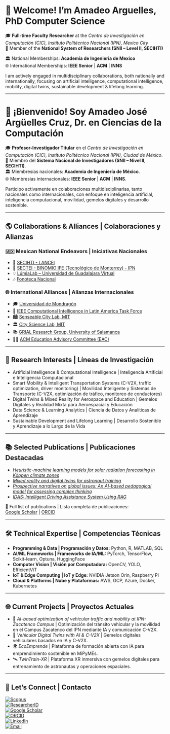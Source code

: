 # 👋 Welcome! I’m Amadeo Arguelles, PhD Computer Science

🎓 **Full-time Faculty Researcher** at the *Centro de Investigación en Computación (CIC), Instituto Politécnico Nacional (IPN), Mexico City*  
🔬 Member of the **National System of Researchers (SNII – Level II, SECIHTI)** 

🏛️ National Memberships: **Academia de Ingenieria de Mexico**   
🌐 International Memberships: **IEEE Senior** | **ACM** | **INNS**  

I am actively engaged in multidisciplinary collaborations, both nationally and internationally, focusing on artificial intelligence, computational intelligence, mobility, digital twins, sustainable development & lifelong learning.  

---

# 👋 ¡Bienvenido! Soy Amadeo José Argüelles Cruz, Dr. en Ciencias de la Computación  

🎓 **Profesor-Investigador Titular** en el *Centro de Investigación en Computación (CIC), Instituto Politécnico Nacional (IPN), Ciudad de México*.  
🔬 Miembro del **Sistema Nacional de Investigadores (SNII – Nivel II, SECIHTI)**.  
🏛️ Miembresías nacionales: **Academia de Ingeniería de México**.  
🌐 Membresias internacionales: **IEEE Senior** | **ACM** | **INNS**.  

Participo activamente en colaboraciones multidisciplinarias, tanto nacionales como internacionales, con enfoque en inteligencia artificial, inteligencia computacional, movilidad, gemelos digitales y desarrollo sostenible.  

---

## 🌎 Collaborations & Alliances | Colaboraciones y Alianzas  

### 🇲🇽 Mexican National Endeavors | Iniciativas Nacionales  
- 🔬 [SECIHTI - LANCEI](https://cv.cicataqro.ipn.mx/dsm/index.php/biocq/about)  
- 🌱 [SECTEI - BINOMIO IFE (Tecnológico de Monterrey) - IPN](http://www.ecoemprende.net)  
- 💡 [LúmiaLab – Universidad de Guadalajara Virtual](https://investigacion.udgvirtual.udg.mx/)  
- 🎶 [Fonoteca Nacional](https://www.gob.mx/cultura/acciones-y-programas/fonoteca-nacional)  

### 🌐 International Alliances | Alianzas Internacionales  
- 🎓 [Universidad de Mondragón](https://www.mondragon.edu/es/inicio)  
- 🤖 [IEEE Computational Intelligence in Latin America Task Force](https://cis.ieee.org/conferences/task-forces/computational-intelligence-in-latin-america-task-force)  
- 🏙️ [Senseable City Lab, MIT](https://senseable.mit.edu/)  
- 🏛️ [City Science Lab, MIT](https://www.media.mit.edu/projects/city-science-network/overview/)  
- 📚 [GRIAL Research Group, University of Salamanca](https://grial.usal.es/about)  
- 🧑‍🏫 [ACM Education Advisory Committee (EAC)](https://www.acm.org/volunteers/teams/T84?clientNo=4218855&positionId=1221)  

---

## 🔎 Research Interests | Líneas de Investigación  
- Artificial Intelligence & Computational Intelligence | Inteligencia Artificial e Inteligencia Computacional  
- Smart Mobility & Intelligent Transportation Systems (C-V2X, traffic optimization, driver monitoring) | Movilidad Inteligente y Sistemas de Transporte (C-V2X, optimización de tráfico, monitoreo de conductores)  
- Digital Twins & Mixed Reality for Aerospace and Education | Gemelos Digitales y Realidad Mixta para Aeroespacial y Educación  
- Data Science & Learning Analytics | Ciencia de Datos y Analíticas de Aprendizaje  
- Sustainable Development and Lifelong Learning | Desarrollo Sostenible y Aprendizaje a lo Largo de la Vida  

---

## 📚 Selected Publications | Publicaciones Destacadas  
- [*Heuristic-machine learning models for solar radiation forecasting in Köppen climate zones*](https://doi.org/10.1016/j.asoc.2025.112807)  
- [*Mixed reality and digital twins for astronaut training*](https://doi.org/10.1016/j.actaastro.2024.01.034)  
- [*Prospective narratives on global issues: An AI-based pedagogical model for assessing complex thinking*](https://doi.org/10.3926/jotse.2445)  
- [*IDAS: Intelligent Driving Assistance System Using RAG*](http://doi.org/10.1109/OJVT.2024.3447449)  

📄 Full list of publications | Lista completa de publicaciones:  
[Google Scholar](https://scholar.google.com/citations?user=ZLaDTq0AAAAJ&hl=es) | [ORCID](https://orcid.org/0000-0001-8627-4739)  

---

## 🛠️ Technical Expertise | Competencias Técnicas  
- **Programming & Data | Programación y Datos:** Python, R, MATLAB, SQL  
- **AI/ML Frameworks | Frameworks de IA/ML:** PyTorch, TensorFlow, Scikit-learn, Optuna, HuggingFace  
- **Computer Vision | Visión por Computadora:** OpenCV, YOLO, EfficientViT  
- **IoT & Edge Computing | IoT y Edge:** NVIDIA Jetson Orin, Raspberry Pi  
- **Cloud & Platforms | Nube y Plataformas:** AWS, GCP, Azure, Docker, Kubernetes  

---

## 🌐 Current Projects | Proyectos Actuales  
- 🚦 *AI-based optimization of vehicular traffic and mobility at IPN-Zacatenco Campus* | Optimización del tránsito vehicular y la movilidad en el Campus Zacatenco del IPN mediante IA y comunicación C-V2X.  
- 🚗 *Vehicular Digital Twins with AI & C-V2X* | Gemelos digitales vehiculares basados en IA y C-V2X.  
- 🌍 *EcoEmprende* | Plataforma de formación abierta con IA para emprendimiento sostenible en MiPyMEs.  
- 🛰️ *TwinTrain-XR* | Plataforma XR inmersiva con gemelos digitales para entrenamiento de astronautas y operaciones espaciales.  

---

## 🤝 Let’s Connect | Contacto  

[![Scopus](https://img.shields.io/badge/Scopus-Elsevier-orange?style=flat&logo=elsevier&logoColor=white)](https://www.scopus.com/authid/detail.uri?authorId=23395973700)  
[![ResearcherID](https://img.shields.io/badge/Web%20of%20Science-ResearcherID-blue?style=flat&logo=clarivate&logoColor=white)](https://www.webofscience.com/wos/author/record/K-4847-2013)  
[![Google Scholar](https://img.shields.io/badge/Google%20Scholar-Profile-4285F4?style=flat&logo=googlescholar&logoColor=white)](https://scholar.google.com/citations?user=ZLaDTq0AAAAJ&hl=es)  
[![ORCID](https://img.shields.io/badge/ORCID-0000--0001--8627--4739-a6ce39?style=flat&logo=orcid&logoColor=white)](https://orcid.org/0000-0001-8627-4739)  
[![LinkedIn](https://img.shields.io/badge/LinkedIn-Amadeo%20Argüelles-blue?style=flat&logo=linkedin&logoColor=white)](https://www.linkedin.com/in/amadeomx/?trk=public-profile-join-page)  
[![Email](https://img.shields.io/badge/Email-aarguelles%40ipn.mx-red?style=flat&logo=gmail&logoColor=white)](mailto:aarguelles@ipn.mx)  
  
